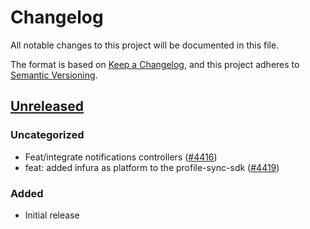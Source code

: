 # Changelog

All notable changes to this project will be documented in this file.

The format is based on [Keep a Changelog](https://keepachangelog.com/en/1.0.0/),
and this project adheres to [Semantic Versioning](https://semver.org/spec/v2.0.0.html).

## [Unreleased]

### Uncategorized

- Feat/integrate notifications controllers ([#4416](https://github.com/MetaMask/core/pull/4416))
- feat: added infura as platform to the profile-sync-sdk ([#4419](https://github.com/MetaMask/core/pull/4419))

### Added

- Initial release

[Unreleased]: https://github.com/MetaMask/core/
